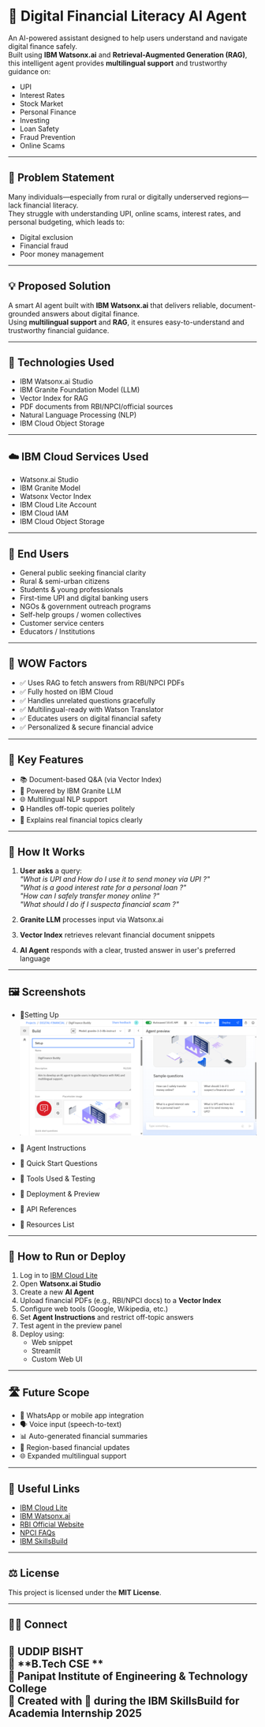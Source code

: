 # 💬 Digital Financial Literacy AI Agent

An AI-powered assistant designed to help users understand and navigate digital finance safely.  
Built using **IBM Watsonx.ai** and **Retrieval-Augmented Generation (RAG)**, this intelligent agent provides **multilingual support** and trustworthy guidance on:

- UPI
- Interest Rates
- Stock Market
- Personal Finance
- Investing
- Loan Safety
- Fraud Prevention
- Online Scams

---

## 🧩 Problem Statement

Many individuals—especially from rural or digitally underserved regions—lack financial literacy.  
They struggle with understanding UPI, online scams, interest rates, and personal budgeting, which leads to:

- Digital exclusion  
- Financial fraud  
- Poor money management  

---

## 💡 Proposed Solution

A smart AI agent built with **IBM Watsonx.ai** that delivers reliable, document-grounded answers about digital finance.  
Using **multilingual support** and **RAG**, it ensures easy-to-understand and trustworthy financial guidance.

---

## 🧠 Technologies Used

- IBM Watsonx.ai Studio  
- IBM Granite Foundation Model (LLM)  
- Vector Index for RAG  
- PDF documents from RBI/NPCI/official sources  
- Natural Language Processing (NLP)  
- IBM Cloud Object Storage  

---

## ☁️ IBM Cloud Services Used

- Watsonx.ai Studio  
- IBM Granite Model  
- Watsonx Vector Index  
- IBM Cloud Lite Account  
- IBM Cloud IAM  
- IBM Cloud Object Storage  

---

## 👥 End Users

- General public seeking financial clarity  
- Rural & semi-urban citizens  
- Students & young professionals  
- First-time UPI and digital banking users  
- NGOs & government outreach programs  
- Self-help groups / women collectives  
- Customer service centers  
- Educators / Institutions  

---

## 🌟 WOW Factors

- ✅ Uses RAG to fetch answers from RBI/NPCI PDFs  
- ✅ Fully hosted on IBM Cloud  
- ✅ Handles unrelated questions gracefully  
- ✅ Multilingual-ready with Watson Translator  
- ✅ Educates users on digital financial safety  
- ✅ Personalized & secure financial advice  

---

## 🧪 Key Features

- 📚 Document-based Q&A (via Vector Index)  
- 🤖 Powered by IBM Granite LLM  
- 🌐 Multilingual NLP support  
- 🔒 Handles off-topic queries politely  
- 💬 Explains real financial topics clearly  

---

## 🚀 How It Works

1. **User asks** a query:  
   _"What is UPI and How do I use it to send money  via UPI ?"_<br>
   _"What is a good interest rate for a personal loan ?"_<br>
   _"How can I safely transfer money online ?"_<br>
   _"What should I do if I suspecta financial scam ?"_<br>

3. **Granite LLM** processes input via Watsonx.ai

4. **Vector Index** retrieves relevant financial document snippets

5. **AI Agent** responds with a clear, trusted answer in user's preferred language

---

## 🖼️ Screenshots

- 🔹Setting Up
 ![Setting Up](https://github.com/uddipbisht/AI-Agent-for-Digital-Financial-Literacy-Project/blob/5197e4437a61246b1c7521cff6c25e055aefea18/setup.png)
- 🔹 Agent Instructions
  
- 🔹 Quick Start Questions
  
- 🔹 Tools Used & Testing
  
- 🔹 Deployment & Preview
  
- 🔹 API References
  
- 🔹 Resources List  


---

## 📌 How to Run or Deploy

1. Log in to [IBM Cloud Lite](https://cloud.ibm.com)  
2. Open **Watsonx.ai Studio**  
3. Create a new **AI Agent**  
4. Upload financial PDFs (e.g., RBI/NPCI docs) to a **Vector Index**  
5. Configure web tools (Google, Wikipedia, etc.)  
6. Set **Agent Instructions** and restrict off-topic answers  
7. Test agent in the preview panel  
8. Deploy using:
   - Web snippet  
   - Streamlit  
   - Custom Web UI  

---

## 🛣️ Future Scope

- 📱 WhatsApp or mobile app integration  
- 🗣️ Voice input (speech-to-text)  
- 📊 Auto-generated financial summaries  
- 📰 Region-based financial updates  
- 🌐 Expanded multilingual support  

---

## 🔗 Useful Links

- [IBM Cloud Lite](https://cloud.ibm.com)  
- [IBM Watsonx.ai](https://www.ibm.com/products/watsonx-ai)  
- [RBI Official Website](https://www.rbi.org.in)  
- [NPCI FAQs](https://www.npci.org.in)  
- [IBM SkillsBuild](https://skillsbuild.org)  

---

## ⚖️ License

This project is licensed under the **MIT License**.

---

## 🙋‍♂️ Connect

👤 **UDDIP BISHT**  
👤 **B.Tech CSE **<BR>
👤 **Panipat Institute of Engineering & Technology College**<BR>
💼 Created with 💙 during the **IBM SkillsBuild for Academia Internship 2025**  
---
